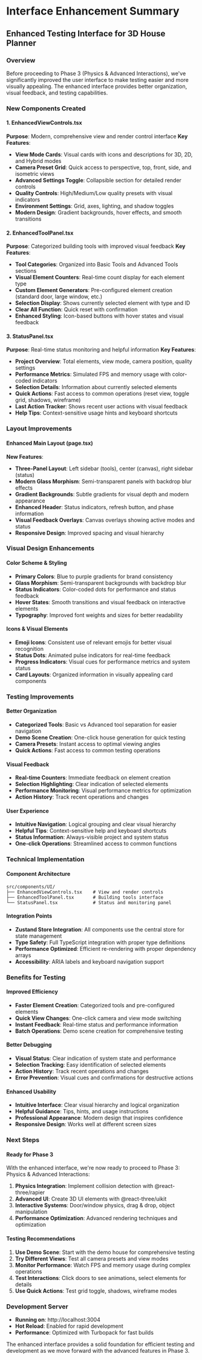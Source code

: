 # Interface Enhancement Summary
## Enhanced Testing Interface for 3D House Planner

### Overview
Before proceeding to Phase 3 (Physics & Advanced Interactions), we've significantly improved the user interface to make testing easier and more visually appealing. The enhanced interface provides better organization, visual feedback, and testing capabilities.

### New Components Created

#### 1. EnhancedViewControls.tsx
**Purpose**: Modern, comprehensive view and render control interface
**Key Features**:
- **View Mode Cards**: Visual cards with icons and descriptions for 3D, 2D, and Hybrid modes
- **Camera Preset Grid**: Quick access to perspective, top, front, side, and isometric views
- **Advanced Settings Toggle**: Collapsible section for detailed render controls
- **Quality Controls**: High/Medium/Low quality presets with visual indicators
- **Environment Settings**: Grid, axes, lighting, and shadow toggles
- **Modern Design**: Gradient backgrounds, hover effects, and smooth transitions

#### 2. EnhancedToolPanel.tsx
**Purpose**: Categorized building tools with improved visual feedback
**Key Features**:
- **Tool Categories**: Organized into Basic Tools and Advanced Tools sections
- **Visual Element Counters**: Real-time count display for each element type
- **Custom Element Generators**: Pre-configured element creation (standard door, large window, etc.)
- **Selection Display**: Shows currently selected element with type and ID
- **Clear All Function**: Quick reset with confirmation
- **Enhanced Styling**: Icon-based buttons with hover states and visual feedback

#### 3. StatusPanel.tsx
**Purpose**: Real-time status monitoring and helpful information
**Key Features**:
- **Project Overview**: Total elements, view mode, camera position, quality settings
- **Performance Metrics**: Simulated FPS and memory usage with color-coded indicators
- **Selection Details**: Information about currently selected elements
- **Quick Actions**: Fast access to common operations (reset view, toggle grid, shadows, wireframe)
- **Last Action Tracker**: Shows recent user actions with visual feedback
- **Help Tips**: Context-sensitive usage hints and keyboard shortcuts

### Layout Improvements

#### Enhanced Main Layout (page.tsx)
**New Features**:
- **Three-Panel Layout**: Left sidebar (tools), center (canvas), right sidebar (status)
- **Modern Glass Morphism**: Semi-transparent panels with backdrop blur effects
- **Gradient Backgrounds**: Subtle gradients for visual depth and modern appearance
- **Enhanced Header**: Status indicators, refresh button, and phase information
- **Visual Feedback Overlays**: Canvas overlays showing active modes and status
- **Responsive Design**: Improved spacing and visual hierarchy

### Visual Design Enhancements

#### Color Scheme & Styling
- **Primary Colors**: Blue to purple gradients for brand consistency
- **Glass Morphism**: Semi-transparent backgrounds with backdrop blur
- **Status Indicators**: Color-coded dots for performance and status feedback
- **Hover States**: Smooth transitions and visual feedback on interactive elements
- **Typography**: Improved font weights and sizes for better readability

#### Icons & Visual Elements
- **Emoji Icons**: Consistent use of relevant emojis for better visual recognition
- **Status Dots**: Animated pulse indicators for real-time feedback
- **Progress Indicators**: Visual cues for performance metrics and system status
- **Card Layouts**: Organized information in visually appealing card components

### Testing Improvements

#### Better Organization
- **Categorized Tools**: Basic vs Advanced tool separation for easier navigation
- **Demo Scene Creation**: One-click house generation for quick testing
- **Camera Presets**: Instant access to optimal viewing angles
- **Quick Actions**: Fast access to common testing operations

#### Visual Feedback
- **Real-time Counters**: Immediate feedback on element creation
- **Selection Highlighting**: Clear indication of selected elements
- **Performance Monitoring**: Visual performance metrics for optimization
- **Action History**: Track recent operations and changes

#### User Experience
- **Intuitive Navigation**: Logical grouping and clear visual hierarchy
- **Helpful Tips**: Context-sensitive help and keyboard shortcuts
- **Status Information**: Always-visible project and system status
- **One-click Operations**: Streamlined access to common functions

### Technical Implementation

#### Component Architecture
```
src/components/UI/
├── EnhancedViewControls.tsx    # View and render controls
├── EnhancedToolPanel.tsx       # Building tools interface
└── StatusPanel.tsx             # Status and monitoring panel
```

#### Integration Points
- **Zustand Store Integration**: All components use the central store for state management
- **Type Safety**: Full TypeScript integration with proper type definitions
- **Performance Optimized**: Efficient re-rendering with proper dependency arrays
- **Accessibility**: ARIA labels and keyboard navigation support

### Benefits for Testing

#### Improved Efficiency
- **Faster Element Creation**: Categorized tools and pre-configured elements
- **Quick View Changes**: One-click camera and view mode switching
- **Instant Feedback**: Real-time status and performance information
- **Batch Operations**: Demo scene creation for comprehensive testing

#### Better Debugging
- **Visual Status**: Clear indication of system state and performance
- **Selection Tracking**: Easy identification of selected elements
- **Action History**: Track recent operations and changes
- **Error Prevention**: Visual cues and confirmations for destructive actions

#### Enhanced Usability
- **Intuitive Interface**: Clear visual hierarchy and logical organization
- **Helpful Guidance**: Tips, hints, and usage instructions
- **Professional Appearance**: Modern design that inspires confidence
- **Responsive Design**: Works well at different screen sizes

### Next Steps

#### Ready for Phase 3
With the enhanced interface, we're now ready to proceed to Phase 3: Physics & Advanced Interactions:

1. **Physics Integration**: Implement collision detection with @react-three/rapier
2. **Advanced UI**: Create 3D UI elements with @react-three/uikit
3. **Interactive Systems**: Door/window physics, drag & drop, object manipulation
4. **Performance Optimization**: Advanced rendering techniques and optimization

#### Testing Recommendations
1. **Use Demo Scene**: Start with the demo house for comprehensive testing
2. **Try Different Views**: Test all camera presets and view modes
3. **Monitor Performance**: Watch FPS and memory usage during complex operations
4. **Test Interactions**: Click doors to see animations, select elements for details
5. **Use Quick Actions**: Test grid toggle, shadows, wireframe modes

### Development Server
- **Running on**: http://localhost:3004
- **Hot Reload**: Enabled for rapid development
- **Performance**: Optimized with Turbopack for fast builds

The enhanced interface provides a solid foundation for efficient testing and development as we move forward with the advanced features in Phase 3.
